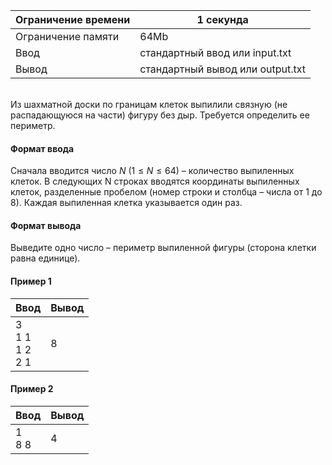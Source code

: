 | Ограничение времени 	| 1 секунда                        	|
|---------------------	|----------------------------------	|
| Ограничение памяти  	| 64Mb                             	|
| Ввод                	| стандартный ввод или input.txt   	|
| Вывод               	| стандартный вывод или output.txt 	|

\
Из шахматной доски по границам клеток выпилили связную (не распадающуюся на части) фигуру без дыр. Требуется определить ее периметр. 

#### Формат ввода ####
Сначала вводится число $N$ $(1 ≤ N ≤ 64)$ – количество выпиленных клеток. 
В следующих N строках вводятся координаты выпиленных клеток, разделенные пробелом (номер строки и столбца – числа от 1 до 8). 
Каждая выпиленная клетка указывается один раз. 

#### Формат вывода ####
Выведите одно число – периметр выпиленной фигуры (сторона клетки равна единице).

#### Пример 1 ####

|                        Ввод                       	|    Вывод   	|
|-------------------------------------------------	|----------	|
| 3  <br />  1 1 <br /> 1 2 <br /> 2 1   | 8 	|

#### Пример 2 ####

|                        Ввод                       	|    Вывод   	|
|-------------------------------------------------	|----------	|
| 1  <br />  8 8   | 4 	|

